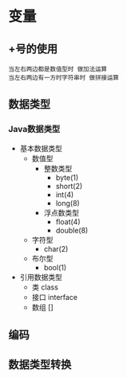 # 变量

## +号的使用
    当左右两边都是数值型时 做加法运算
    当左右两边有一方时字符串时 做拼接运算
## 数据类型

### Java数据类型
  - 基本数据类型
    - 数值型
      - 整数类型
        - byte(1)
        - short(2)
        - int(4)
        - long(8)
      - 浮点数类型
        - float(4)
        - double(8)
    - 字符型
      - char(2)
    - 布尔型
      - bool(1)
  - 引用数据类型
    - 类 class
    - 接口 interface
    - 数组 []

## 编码

## 数据类型转换
